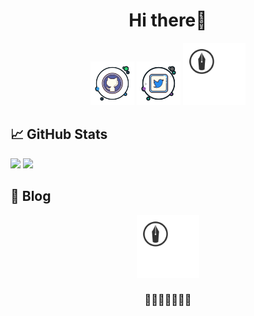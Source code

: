 
<!-- Copyright (c) 2020 Rüveyda　-->
<div align="center">
  <h1>Hi there🍵</h1>
</div>

<div align="center">
    <a href="https://github.com/nemototea">
        <img height="70" alt="Github" src="https://raw.githubusercontent.com/nemototea/nemototea/master/svg/00git.svg" ></a>
    <a href="http://twitter.com/nemototea">
        <img height="70" alt="Twitter" src="https://raw.githubusercontent.com/nemototea/nemototea/master/svg/00t.svg" ></a>
    <a href="https://nemotea.hatenadiary.com/"> 
        <img height="100" alt="Hatena" src="https://raw.githubusercontent.com/nemototea/nemototea/master/svg/hatenablog-logo.svg" ></a>
</div>

## 📈 GitHub Stats

<p float="center">
	<a href="https://github.com/anuraghazra/github-readme-stats"> <img  src="https://github-readme-stats.vercel.app/api?username=nemototea&show_icons=true&include_all_commits=true&hide=contribs,prs,issues&theme=tokyonight" /></a>
  <a href="https://github.com/anuraghazra/github-readme-stats"> <img  src="https://github-readme-stats.vercel.app/api/top-langs/?username=nemototea&layout=compact&theme=tokyonight" /></a>
 
</p>

## 📜 Blog

<div align="center">
    <a href="https://nemotea.hatenadiary.com/"> 
        <img height="100" alt="Hatena" src="https://raw.githubusercontent.com/nemototea/nemototea/master/svg/hatenablog-logo.svg" ></a>
</div>

<div align="center">
  <h3>🌚🌘🌗🌝🌓🌒🌚</h3>	   
</div>
